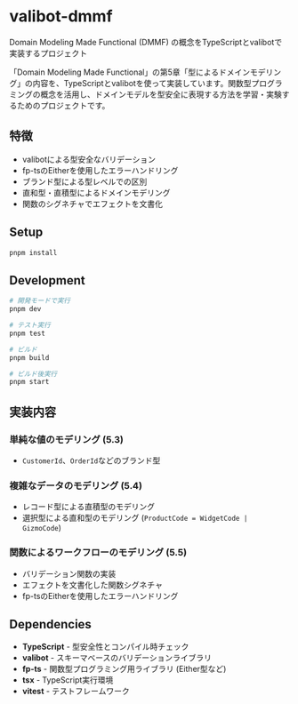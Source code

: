 # valibot-dmmf

Domain Modeling Made Functional (DMMF) の概念をTypeScriptとvalibotで実装するプロジェクト

「Domain Modeling Made Functional」の第5章「型によるドメインモデリング」の内容を、TypeScriptとvalibotを使って実装しています。関数型プログラミングの概念を活用し、ドメインモデルを型安全に表現する方法を学習・実験するためのプロジェクトです。

## 特徴

- valibotによる型安全なバリデーション
- fp-tsのEitherを使用したエラーハンドリング
- ブランド型による型レベルでの区別
- 直和型・直積型によるドメインモデリング
- 関数のシグネチャでエフェクトを文書化

## Setup

```bash
pnpm install
```

## Development

```bash
# 開発モードで実行
pnpm dev

# テスト実行
pnpm test

# ビルド
pnpm build

# ビルド後実行
pnpm start
```

## 実装内容

### 単純な値のモデリング (5.3)
- `CustomerId`、`OrderId`などのブランド型

### 複雑なデータのモデリング (5.4)
- レコード型による直積型のモデリング
- 選択型による直和型のモデリング (`ProductCode = WidgetCode | GizmoCode`)

### 関数によるワークフローのモデリング (5.5)
- バリデーション関数の実装
- エフェクトを文書化した関数シグネチャ
- fp-tsのEitherを使用したエラーハンドリング

## Dependencies

- **TypeScript** - 型安全性とコンパイル時チェック
- **valibot** - スキーマベースのバリデーションライブラリ
- **fp-ts** - 関数型プログラミング用ライブラリ (Either型など)
- **tsx** - TypeScript実行環境
- **vitest** - テストフレームワーク
